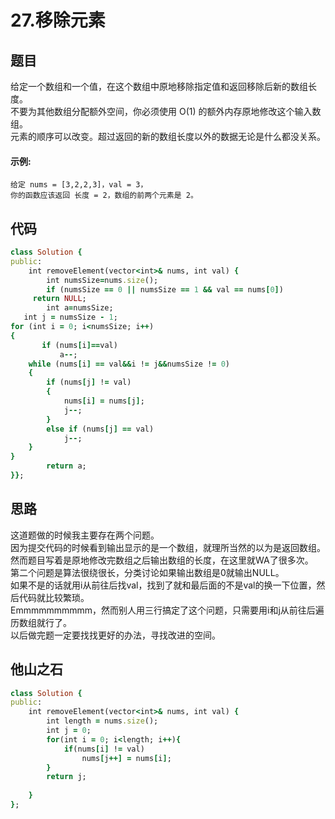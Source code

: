 # 27.移除元素
## 题目 
给定一个数组和一个值，在这个数组中原地移除指定值和返回移除后新的数组长度。  
不要为其他数组分配额外空间，你必须使用 O(1) 的额外内存原地修改这个输入数组。  
元素的顺序可以改变。超过返回的新的数组长度以外的数据无论是什么都没关系。  
#### 示例:  
```
给定 nums = [3,2,2,3]，val = 3，  
你的函数应该返回 长度 = 2，数组的前两个元素是 2。  
```
## 代码
```ruby
class Solution {
public:
    int removeElement(vector<int>& nums, int val) {
        int numsSize=nums.size();
        if (numsSize == 0 || numsSize == 1 && val == nums[0])
     return NULL;
        int a=numsSize;
   int j = numsSize - 1;
for (int i = 0; i<numsSize; i++)
{
       if (nums[i]==val)
           a--;
	while (nums[i] == val&&i != j&&numsSize != 0)
	{
		if (nums[j] != val)
		{
			nums[i] = nums[j];
			j--;
		}
		else if (nums[j] == val)
			j--;
	}
}
        return a;
}};
```
## 思路
这道题做的时候我主要存在两个问题。  
因为提交代码的时候看到输出显示的是一个数组，就理所当然的以为是返回数组。  
然而题目写着是原地修改完数组之后输出数组的长度，在这里就WA了很多次。  
第二个问题是算法很绕很长，分类讨论如果输出数组是0就输出NULL。  
如果不是的话就用i从前往后找val，找到了就和最后面的不是val的换一下位置，然后代码就比较繁琐。  
Emmmmmmmmmm，然而别人用三行搞定了这个问题，只需要用i和j从前往后遍历数组就行了。  
以后做完题一定要找找更好的办法，寻找改进的空间。
## 他山之石
```ruby
class Solution {  
public:  
    int removeElement(vector<int>& nums, int val) {  
        int length = nums.size();  
        int j = 0;  
        for(int i = 0; i<length; i++){  
            if(nums[i] != val)  
                nums[j++] = nums[i];  
        }  
        return j;  
          
    }  
};  
```
